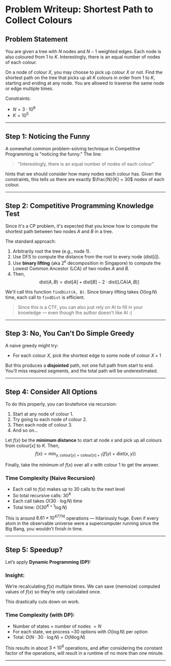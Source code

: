 # Problem Writeup: Shortest Path to Collect Colours

## Problem Statement
You are given a tree with $N$ nodes and $N - 1$ weighted edges. Each node is also coloured from $1$ to $K$. Interestingly, there is an equal number of nodes of each colour.

On a node of colour $X$, you may choose to pick up colour $X$ or not. Find the shortest path on the tree that picks up all $K$ colours in order from $1$ to $K$, starting and ending at any node. You are allowed to traverse the same node or edge multiple times.

Constraints:
- $N = 3 \cdot 10^6$
- $K = 10^5$

---

## Step 1: Noticing the Funny
A somewhat common problem-solving technique in Competitive Programming is "noticing the funny." The line:

> "Interestingly, there is an equal number of nodes of each colour"

hints that we should consider how many nodes each colour has. Given the constraints, this tells us there are exactly $\frac{N}{K} = 30$ nodes of each colour.

---

## Step 2: Competitive Programming Knowledge Test
Since it's a CP problem, it's expected that you know how to compute the shortest path between two nodes $A$ and $B$ in a tree.

The standard approach:
1. Arbitrarily root the tree (e.g., node 1).
2. Use DFS to compute the distance from the root to every node ($\text{dist}[i]$).
3. Use **binary lifting** (aka $2^k$ decomposition in Singapore) to compute the Lowest Common Ancestor (LCA) of two nodes $A$ and $B$.
4. Then,
   $$\text{dist}(A, B) = \text{dist}[A] + \text{dist}[B] - 2 \cdot \text{dist}[\text{LCA}(A, B)]$$

We'll call this function `findDist(A, B)`. Since binary lifting takes $O(\log N)$ time, each call to `findDist` is efficient.

> Since this is a CTF, you can also just rely on AI to fill in your knowledge — even though the author doesn't like AI :(

---

## Step 3: No, You Can't Do Simple Greedy
A naive greedy might try:
- For each colour $X$, pick the shortest edge to some node of colour $X+1$

But this produces a **disjointed** path, not one full path from start to end. You'll miss required segments, and the total path will be underestimated.

---

## Step 4: Consider All Options
To do this properly, you can bruteforce via recursion:

1. Start at any node of colour 1.
2. Try going to each node of colour 2.
3. Then each node of colour 3.
4. And so on...

Let $f(x)$ be the **minimum distance** to start at node $x$ and pick up all colours from $\text{colour}[x]$ to $K$.
Then,
$$f(x) = \min_{y, \text{colour}[y] = \text{colour}[x]+1} (f(y) + \text{dist}(x, y))$$

Finally, take the minimum of $f(x)$ over all $x$ with colour $1$ to get the answer.

### Time Complexity (Naive Recursion)
- Each call to $f(x)$ makes up to 30 calls to the next level
- So total recursive calls: $30^K$
- Each call takes $O(30 \cdot \log N)$ time
- Total time: $O(30^{K+1} \log N)$

This is around $8.61 \times 10^{47714}$ operations — hilariously huge.
Even if every atom in the observable universe were a supercomputer running since the Big Bang, you wouldn't finish in time.

---

## Step 5: Speedup?
Let’s apply **Dynamic Programming (DP)**!

### Insight:
We’re recalculating $f(x)$ multiple times. We can save (memoize) computed values of $f(x)$ so they’re only calculated once.

This drastically cuts down on work.

### Time Complexity (with DP):
- Number of states = number of nodes $= N$
- For each state, we process ~30 options with $O(\log N)$ per option
- Total: $O(N \cdot 30 \cdot \log N)$ = $O(N \log N)$

This results in about $3 \times 10^9$ operations, and after considering the
constant factor of the operations, will result in a runtime of no more than
one minute.

---


